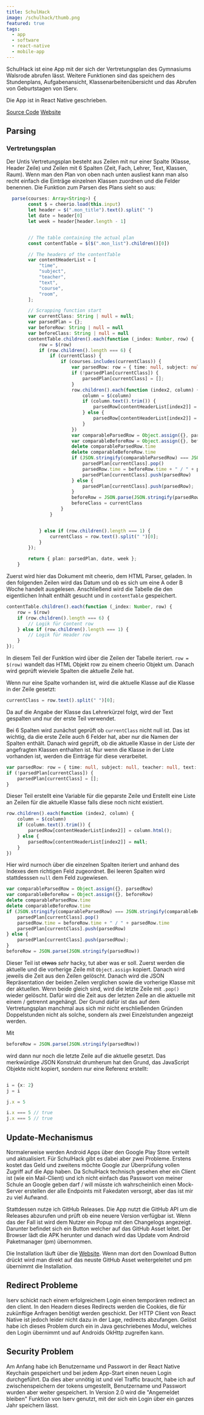 ```yaml
---
title: SchulHack
image: /schulhack/thumb.png
featured: true
tags:
  - app
  - software
  - react-native
  - mobile-app
---
```


SchulHack ist eine App mit der sich der Vertretungsplan des Gymnasiums Walsrode abrufen lässt. Weitere Funktionen sind das speichern des
Stundenplans, Aufgabenansicht, Klassenarbeitenübersicht und das Abrufen von Geburtstagen von IServ.
<!--more-->
Die App ist in React Native geschrieben.

[Source Code](https://github.com/niwla23/schulhack)
[Website](https://schulhack.netlify.app)

## Parsing

### Vertretungsplan

Der Untis Vertretungsplan besteht aus Zeilen mit nur einer Spalte (Klasse, Header Zeile) und Zeilen mit 6 Spalten (Zeit, Fach, Lehrer, Text, Klassen, Raum). Wenn man den Plan von oben nach unten ausliest kann man also recht einfach die Einträge einzelnen Klassen zuordnen und die Felder benennen.
Die Funktion zum Parsen des Plans sieht so aus:

```typescript
  parse(courses: Array<String>) {
        const $ = cheerio.load(this.input)
        let header = $(".mon_title").text().split(" ")
        let date = header[0]
        let week = header[header.length - 1]


        // The table containing the actual plan
        const contentTable = $($(".mon_list").children()[0])

        // The headers of the contentTable
        var contentHeaderList = [
            "time",
            "subject",
            "teacher",
            "text",
            "course",
            "room",
        ];

        // Scrapping function start
        var currentClass: String | null = null;
        var parsedPlan = {};
        var beforeRow: String | null = null
        var beforeClass: String | null = null
        contentTable.children().each(function (_index: Number, row) {
            row = $(row)
            if (row.children().length === 6) {
                if (currentClass) {
                    if (courses.includes(currentClass)) {
                        var parsedRow: row = { time: null, subject: null, teacher: null, text: null, course: null, room: null };
                        if (!parsedPlan[currentClass]) {
                            parsedPlan[currentClass] = [];
                        }
                        row.children().each(function (index2, column) {
                            column = $(column)
                            if (column.text().trim()) {
                                parsedRow[contentHeaderList[index2]] = column.html();
                            } else {
                                parsedRow[contentHeaderList[index2]] = null;
                            }
                        })
                        var comparableParsedRow = Object.assign({}, parsedRow)
                        var comparableBeforeRow = Object.assign({}, beforeRow)
                        delete comparableParsedRow.time
                        delete comparableBeforeRow.time
                        if (JSON.stringify(comparableParsedRow) === JSON.stringify(comparableBeforeRow) && currentClass == beforeClass) {
                            parsedPlan[currentClass].pop()
                            parsedRow.time = beforeRow.time + " / " + parsedRow.time
                            parsedPlan[currentClass].push(parsedRow)
                        } else {
                            parsedPlan[currentClass].push(parsedRow);
                        }
                        beforeRow = JSON.parse(JSON.stringify(parsedRow))
                        beforeClass = currentClass
                    }
                }


            } else if (row.children().length === 1) {
                currentClass = row.text().split(" ")[0];
            }
        });

        return { plan: parsedPlan, date, week };
    }
```

Zuerst wird hier das Dokument mit cheerio, dem HTML Parser, geladen. In den folgenden Zeilen wird das Datum und ob es sich um eine A oder B Woche handelt ausgelesen.
Anschließend wird die Tabelle die den eigentlichen Inhalt enthält gesucht und in `contentTable` gespeichert.

```typescript
contentTable.children().each(function (_index: Number, row) {
    row = $(row)
    if (row.children().length === 6) {
        // Logik für Content row
    } else if (row.children().length === 1) {
        // Logik für Header row
    }
});
```

In diesem Teil der Funktion wird über die Zeilen der Tabelle iteriert. `row = $(row)` wandelt das HTML Objekt row zu einem cheerio Objekt um.
Danach wird geprüft wieviele Spalten die aktuelle Zeile hat.

Wenn nur eine Spalte vorhanden ist, wird die aktuelle Klasse auf die Klasse in der Zeile gesetzt:

```typescript
currentClass = row.text().split(" ")[0];
```

Da auf die Angabe der Klasse das Lehrerkürzel folgt, wird der Text gespalten und nur der erste Teil verwendet.

Bei 6 Spalten wird zunächst geprüft ob `currentClass` nicht null ist. Das ist wichtig, da die erste Zeile auch 6 Felder hat, aber nur die Namen der Spalten enthält.
Danach wird geprüft, ob die aktuelle Klasse in der Liste der angefragten Klassen enthalten ist. Nur wenn die Klasse in der Liste vorhanden ist, werden
die Einträge für diese verarbeitet.

```typescript
var parsedRow: row = { time: null, subject: null, teacher: null, text: null, course: null, room: null };
if (!parsedPlan[currentClass]) {
    parsedPlan[currentClass] = [];
}
```

Dieser Teil erstellt eine Variable für die geparste Zeile und Erstellt eine Liste an Zeilen für die aktuelle Klasse falls diese noch nicht existiert.

```typescript
row.children().each(function (index2, column) {
    column = $(column)
    if (column.text().trim()) {
        parsedRow[contentHeaderList[index2]] = column.html();
    } else {
        parsedRow[contentHeaderList[index2]] = null;
    }
})
```

Hier wird nurnoch über die einzelnen Spalten iteriert und anhand des Indexes dem richtigen Feld zugeordnet. Bei leeren Spalten wird stattdesssen
`null` dem Feld zugewiesen.

```typescript
var comparableParsedRow = Object.assign({}, parsedRow)
var comparableBeforeRow = Object.assign({}, beforeRow)
delete comparableParsedRow.time
delete comparableBeforeRow.time
if (JSON.stringify(comparableParsedRow) === JSON.stringify(comparableBeforeRow) && currentClass == beforeClass) {
    parsedPlan[currentClass].pop()
    parsedRow.time = beforeRow.time + " / " + parsedRow.time
    parsedPlan[currentClass].push(parsedRow)
} else {
    parsedPlan[currentClass].push(parsedRow);
}
beforeRow = JSON.parse(JSON.stringify(parsedRow))
```

Dieser Teil ist ~~etwas~~ *sehr* hacky, tut aber was er soll. Zuerst werden die aktuelle und die vorherige Zeile mit `Object.assign` kopiert.
Danach wird jeweils die Zeit aus den Zeilen gelöscht.
Danach wird die JSON Repräsentation der beiden Zeilen verglichen sowie die vorherige Klasse mit der aktuellen.
Wenn beide gleich sind, wird die letzte Zeile mit `.pop()` wieder gelöscht. Dafür wird die Zeit aus der letzten Zeile an die aktuelle mit einem / getrennt angehängt.
Der Grund dafür ist das auf dem Vertretungsplan manchmal aus sich mir nicht erschließenden Gründen Doppelstunden nicht als solche, sondern als zwei Einzelstunden angezeigt werden.

Mit

```typescript
beforeRow = JSON.parse(JSON.stringify(parsedRow))
```

wird dann nur noch die letzte Zeile auf die aktuelle gesetzt. Das merkwürdige JSON Konstrukt drumherum hat den Grund, das JavaScript Objekte nicht kopiert, sondern nur eine Referenz erstellt:

```typescript

i = {x: 2}
j = i

j.x = 5

i.x === 5 // true
j.x === 5 // true
```

## Update-Mechanismus
Normalerweise werden Android Apps über den Google Play Store verteilt und aktualisiert. Für SchulHack gibt es dabei aber zwei Probleme.
Erstens kostet das Geld und zweitens möchte Google zur Überprüfung vollen Zugriff auf die App haben. Da SchulHack technisch gesehen eher ein Client
ist (wie ein Mail-Client) und ich nicht einfach das Passwort von meiner Schule an Google geben darf / will müsste ich wahrscheinlich einen Mock-Server
erstellen der alle Endpoints mit Fakedaten versorgt, aber das ist mir zu viel Aufwand.

Stattdessen nutze ich GitHub Releases. Die App nutzt die GitHub API um die Releases abzurufen und prüft ob eine neuere Version verfügbar ist.
Wenn das der Fall ist wird dem Nutzer ein Popup mit den Changelogs angezeigt. Darunter befindet sich ein Button welcher auf das GitHub Asset leitet.
Der Browser lädt die APK herunter und danach wird das Update vom Android Paketmanager (pm) übernommen.

Die Installation läuft über die [Website](https://schulhack.netlify.app). Wenn man dort den Download Button drückt wird man direkt auf das neuste GitHub Asset weitergeleitet und pm übernimmt die Installation.

## Redirect Probleme

Iserv schickt nach einem erfolgreichem Login einen temporären redirect an den client. In den Headern dieses Redirects werden die Cookies, die
für zukünftige Anfragen benötigt werden geschickt. Der HTTP Client von React Native ist jedoch leider nicht dazu in der Lage, redirects abzufangen.
Gelöst habe ich dieses Problem durch ein in Java geschriebenes Modul, welches den Login übernimmt und auf Androids OkHttp zugreifen kann.

## Security Problem

Am Anfang habe ich Benutzername und Passwort in der React Native Keychain gespeichert und bei jedem App-Start einen neuen Login durchgeführt.
Da dies aber unnötig ist und viel Traffic braucht, habe ich auf zwischenspeichern der tokens umgestellt, Benutzername und Passwort wurden aber weiter
gespeichert.
In Version 2.0 wird die "Angemeldet bleiben" Funktion von Iserv genutzt, mit der sich ein Login über ein ganzes Jahr speichern lässt.
